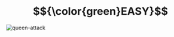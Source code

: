 # $${\color{green}EASY}$$
![queen-attack](https://user-images.githubusercontent.com/65892342/229703800-9e0c8376-db9b-451e-9e5c-2777fb86f798.svg)
